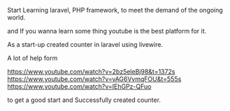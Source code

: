 
Start Learning laravel, PHP framework, to meet the demand of the ongoing world.

and If you wanna learn some thing youtube is the best platform for it.

As a start-up created counter in laravel using livewire.

A lot of help form 

https://www.youtube.com/watch?v=2bz5eleBj98&t=1372s
https://www.youtube.com/watch?v=vAG6VvmqFOU&t=555s
https://www.youtube.com/watch?v=IEhGPz-QFuo

to get a good start and Successfully created counter.